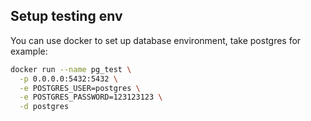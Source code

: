 ## Setup testing env

You can use docker to set up database environment, take postgres for example:

```bash
docker run --name pg_test \
  -p 0.0.0.0:5432:5432 \
  -e POSTGRES_USER=postgres \
  -e POSTGRES_PASSWORD=123123123 \
  -d postgres
```

